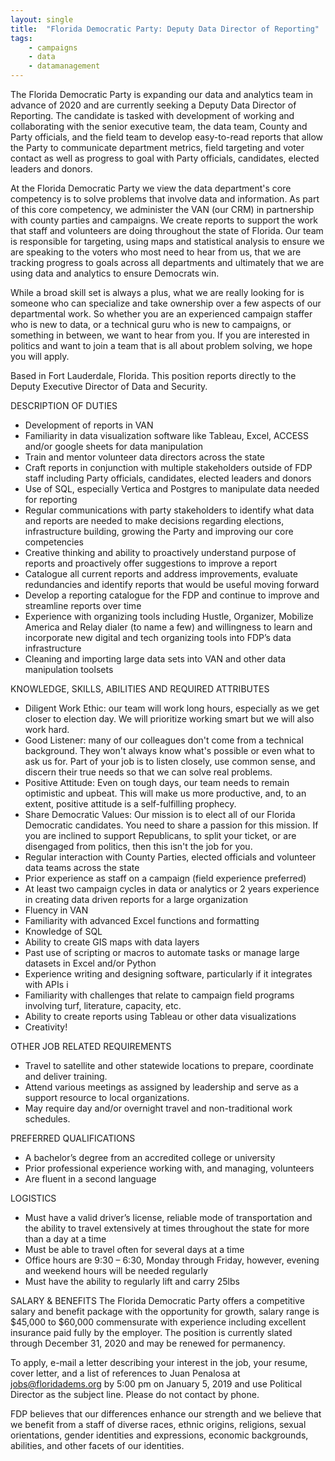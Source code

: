 ```yaml
---
layout: single
title:  "Florida Democratic Party: Deputy Data Director of Reporting"
tags: 
    - campaigns
    - data
    - datamanagement
---
```


The Florida Democratic Party is expanding our data and analytics team in advance of 2020 and are currently seeking a Deputy Data Director of Reporting. The candidate is tasked with development of working and collaborating with the senior executive team, the data team, County and Party officials, and the field team to develop easy-to-read reports that allow the Party to communicate department metrics, field targeting and voter contact as well as progress to goal with Party officials, candidates, elected leaders and donors.   

At the Florida Democratic Party we view the data department's core competency is to solve problems that involve data and information. As part of this core competency, we administer the VAN (our CRM) in partnership with county parties and campaigns. We create reports to support the work that staff and volunteers are doing throughout the state of Florida. Our team is responsible for targeting, using maps and statistical analysis to ensure we are speaking to the voters who most need to hear from us, that we are tracking progress to goals across all departments and ultimately that we are using data and analytics to ensure Democrats win.

While a broad skill set is always a plus, what we are really looking for is someone who can specialize and take ownership over a few aspects of our departmental work. So whether you are an experienced campaign staffer who is new to data, or a technical guru who is new to campaigns, or something in between, we want to hear from you. If you are interested in politics and want to join a team that is all about problem solving, we hope you will apply.

Based in Fort Lauderdale, Florida.  This position reports directly to the Deputy Executive Director of Data and Security.


DESCRIPTION OF DUTIES
* Development of reports in VAN 
* Familiarity in data visualization software like Tableau, Excel, ACCESS and/or google sheets for data manipulation
* Train and mentor volunteer data directors across the state
* Craft reports in conjunction with multiple stakeholders outside of FDP staff including Party officials, candidates, elected leaders and donors
* Use of SQL, especially Vertica and Postgres to manipulate data needed for reporting
* Regular communications with party stakeholders to identify what data and reports are needed to make decisions regarding elections, infrastructure building, growing the Party and improving our core competencies
* Creative thinking and ability to proactively understand purpose of reports and proactively offer suggestions to improve a report
* Catalogue all current reports and address improvements, evaluate redundancies and identify reports that would be useful moving forward
* Develop a reporting catalogue for the FDP and continue to improve and streamline reports over time
* Experience with organizing tools including Hustle, Organizer, Mobilize America and Relay dialer (to name a few) and willingness to learn and incorporate new digital and tech organizing tools into FDP’s data infrastructure
* Cleaning and importing large data sets into VAN and other data manipulation toolsets

KNOWLEDGE, SKILLS, ABILITIES AND REQUIRED ATTRIBUTES
* Diligent Work Ethic: our team will work long hours, especially as we get closer to election day. We will prioritize working smart but we will also work hard.
* Good Listener: many of our colleagues don't come from a technical background. They won't always know what's possible or even what to ask us for. Part of your job is to listen closely, use common sense, and discern their true needs so that we can solve real problems.
* Positive Attitude: Even on tough days, our team needs to remain optimistic and upbeat. This will make us more productive, and, to an extent, positive attitude is a self-fulfilling prophecy.
* Share Democratic Values: Our mission is to elect all of our Florida Democratic candidates. You need to share a passion for this mission. If you are inclined to support Republicans, to split your ticket, or are disengaged from politics, then this isn't the job for you.
* Regular interaction with County Parties, elected officials and volunteer data teams across the state
* Prior experience as staff on a campaign (field experience preferred)
* At least two campaign cycles in data or analytics or 2 years experience in creating data driven reports for a large organization
* Fluency in VAN
* Familiarity with advanced Excel functions and formatting
* Knowledge of SQL
* Ability to create GIS maps with data layers
* Past use of scripting or macros to automate tasks or manage large datasets in Excel and/or Python
* Experience writing and designing software, particularly if it integrates with APIs i
* Familiarity with challenges that relate to campaign field programs involving turf, literature, capacity, etc.
* Ability to create reports using Tableau or other data visualizations
* Creativity! 

OTHER JOB RELATED REQUIREMENTS
* Travel to satellite and other statewide locations to prepare, coordinate and deliver training. 
* Attend various meetings as assigned by leadership and serve as a support resource to local organizations. 
* May require day and/or overnight travel and non-traditional work schedules. 

PREFERRED QUALIFICATIONS
* A bachelor’s degree from an accredited college or university
* Prior professional experience working with, and managing, volunteers
* Are fluent in a second language

LOGISTICS
* Must have a valid driver’s license, reliable mode of transportation and the ability to travel extensively at times throughout the state for more than a day at a time
* Must be able to travel often for several days at a time
* Office hours are 9:30 – 6:30, Monday through Friday, however, evening and weekend hours will be needed regularly
* Must have the ability to regularly lift and carry 25lbs

SALARY & BENEFITS
The Florida Democratic Party offers a competitive salary and benefit package with the opportunity for growth, salary range is $45,000 to $60,000 commensurate with experience including excellent insurance paid fully by the employer. The position is currently slated through December 31, 2020 and may be renewed for permanency. 

To apply, e-mail a letter describing your interest in the job, your resume, cover letter, and a list of references to Juan Penalosa at  jobs@floridadems.org by 5:00 pm on January 5, 2019 and use Political Director as the subject line. Please do not contact by phone.

FDP believes that our differences enhance our strength and we believe that we benefit from a staff of diverse races, ethnic origins, religions, sexual orientations, gender identities and expressions, economic backgrounds, abilities, and other facets of our identities.
